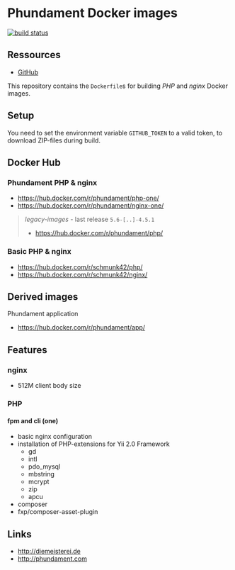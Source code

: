 Phundament Docker images
========================

[![build status](https://git.hrzg.de/ci/projects/62/status.png?ref=master)](https://git.hrzg.de/phundament/docker-images/builds?scope=all)

Ressources
----------

- [GitHub](https://github.com/phundament/docker-images)

This repository contains the `Dockerfile`s for building *PHP* and *nginx* Docker images.


Setup
-----

You need to set the environment variable `GITHUB_TOKEN` to a valid token, to download ZIP-files during build.


Docker Hub
----------

### Phundament PHP & nginx 

- https://hub.docker.com/r/phundament/php-one/
- https://hub.docker.com/r/phundament/nginx-one/

> *legacy-images* - last release `5.6-[..]-4.5.1`
>
> - https://hub.docker.com/r/phundament/php/

### Basic PHP & nginx

- https://hub.docker.com/r/schmunk42/php/
- https://hub.docker.com/r/schmunk42/nginx/


Derived images
--------------

Phundament application

- https://hub.docker.com/r/phundament/app/ 


Features
--------

### nginx

- 512M client body size

### PHP

#### fpm and cli (one)

 - basic nginx configuration
 - installation of PHP-extensions for Yii 2.0 Framework
   - gd
   - intl
   - pdo_mysql
   - mbstring
   - mcrypt
   - zip
   - apcu
 - composer
 - fxp/composer-asset-plugin


Links
-----

- http://diemeisterei.de
- http://phundament.com